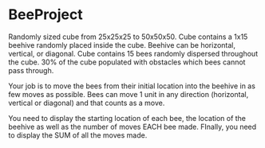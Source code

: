 # BeeProject

Randomly sized cube from 25x25x25 to 50x50x50. 
Cube contains a 1x15 beehive randomly placed inside the cube. 
Beehive can be horizontal, vertical, or diagonal. 
Cube contains 15 bees randomly dispersed throughout the cube. 
30% of the cube populated with obstacles which bees cannot pass through. 

Your job is to move the bees from their initial location into the beehive in as few moves as possible. 
Bees can move 1 unit in any direction (horizontal, vertical or diagonal) and that counts as a move. 

You need to display the starting location of each bee, the location of the beehive as well as the number of moves EACH bee made.  FInally, you need to display the SUM of all the moves made.
